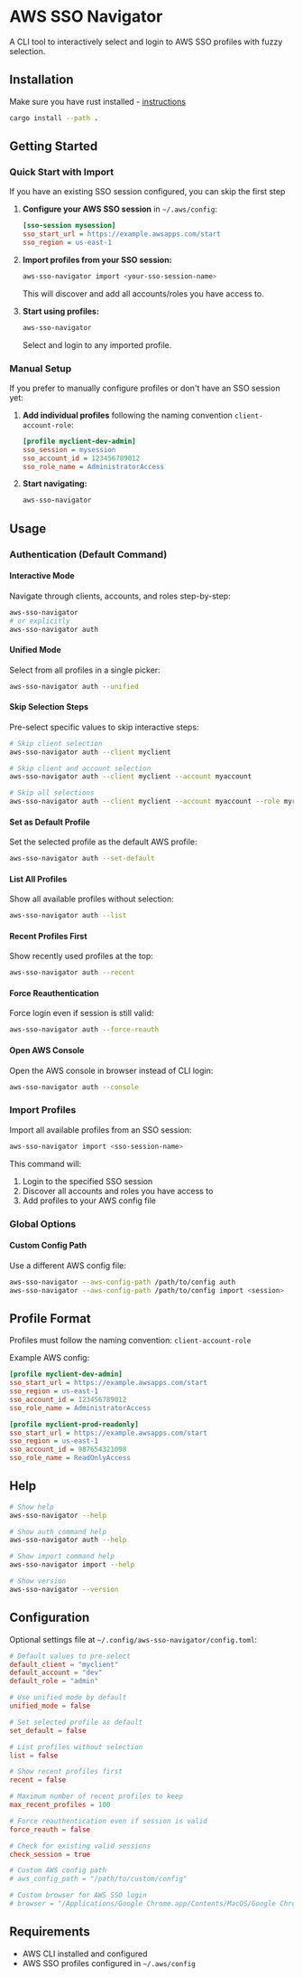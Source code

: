 # AWS SSO Navigator

A CLI tool to interactively select and login to AWS SSO profiles with fuzzy selection.

## Installation

Make sure you have rust installed - [instructions](https://rust-lang.org/tools/install/)

```bash
cargo install --path .
```

## Getting Started

### Quick Start with Import

If you have an existing SSO session configured, you can skip the first step

1. **Configure your AWS SSO session** in `~/.aws/config`:

   ```ini
   [sso-session mysession]
   sso_start_url = https://example.awsapps.com/start
   sso_region = us-east-1
   ```

1. **Import profiles from your SSO session:**

   ```bash
   aws-sso-navigator import <your-sso-session-name>
   ```

   This will discover and add all accounts/roles you have access to.

1. **Start using profiles:**

   ```bash
   aws-sso-navigator
   ```

   Select and login to any imported profile.

### Manual Setup

If you prefer to manually configure profiles or don't have an SSO session yet:

1. **Add individual profiles** following the naming convention `client-account-role`:

   ```ini
   [profile myclient-dev-admin]
   sso_session = mysession
   sso_account_id = 123456789012
   sso_role_name = AdministratorAccess
   ```

1. **Start navigating:**

   ```bash
   aws-sso-navigator
   ```

## Usage

### Authentication (Default Command)

#### Interactive Mode

Navigate through clients, accounts, and roles step-by-step:

```bash
aws-sso-navigator
# or explicitly
aws-sso-navigator auth
```

#### Unified Mode

Select from all profiles in a single picker:

```bash
aws-sso-navigator auth --unified
```

#### Skip Selection Steps

Pre-select specific values to skip interactive steps:

```bash
# Skip client selection
aws-sso-navigator auth --client myclient

# Skip client and account selection
aws-sso-navigator auth --client myclient --account myaccount

# Skip all selections
aws-sso-navigator auth --client myclient --account myaccount --role myrole
```

#### Set as Default Profile

Set the selected profile as the default AWS profile:

```bash
aws-sso-navigator auth --set-default
```

#### List All Profiles

Show all available profiles without selection:

```bash
aws-sso-navigator auth --list
```

#### Recent Profiles First

Show recently used profiles at the top:

```bash
aws-sso-navigator auth --recent
```

#### Force Reauthentication

Force login even if session is still valid:

```bash
aws-sso-navigator auth --force-reauth
```

#### Open AWS Console

Open the AWS console in browser instead of CLI login:

```bash
aws-sso-navigator auth --console
```

### Import Profiles

Import all available profiles from an SSO session:

```bash
aws-sso-navigator import <sso-session-name>
```

This command will:

1. Login to the specified SSO session
2. Discover all accounts and roles you have access to
3. Add profiles to your AWS config file

### Global Options

#### Custom Config Path

Use a different AWS config file:

```bash
aws-sso-navigator --aws-config-path /path/to/config auth
aws-sso-navigator --aws-config-path /path/to/config import <session>
```

## Profile Format

Profiles must follow the naming convention: `client-account-role`

Example AWS config:

```ini
[profile myclient-dev-admin]
sso_start_url = https://example.awsapps.com/start
sso_region = us-east-1
sso_account_id = 123456789012
sso_role_name = AdministratorAccess

[profile myclient-prod-readonly]
sso_start_url = https://example.awsapps.com/start
sso_region = us-east-1
sso_account_id = 987654321098
sso_role_name = ReadOnlyAccess
```

## Help

```bash
# Show help
aws-sso-navigator --help

# Show auth command help
aws-sso-navigator auth --help

# Show import command help
aws-sso-navigator import --help

# Show version
aws-sso-navigator --version
```

## Configuration

Optional settings file at `~/.config/aws-sso-navigator/config.toml`:

```toml
# Default values to pre-select
default_client = "myclient"
default_account = "dev" 
default_role = "admin"

# Use unified mode by default
unified_mode = false

# Set selected profile as default
set_default = false

# List profiles without selection
list = false

# Show recent profiles first
recent = false

# Maximum number of recent profiles to keep
max_recent_profiles = 100

# Force reauthentication even if session is valid
force_reauth = false

# Check for existing valid sessions
check_session = true

# Custom AWS config path
# aws_config_path = "/path/to/custom/config"

# Custom browser for AWS SSO login
# browser = "/Applications/Google Chrome.app/Contents/MacOS/Google Chrome"
```

## Requirements

- AWS CLI installed and configured
- AWS SSO profiles configured in `~/.aws/config`
